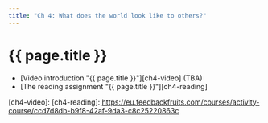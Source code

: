 ```yaml
---
title: "Ch 4: What does the world look like to others?"
---
```

# {{ page.title }}

- [Video introduction "{{ page.title }}"][ch4-video] (TBA)
- [The reading assignment "{{ page.title }}"][ch4-reading]

[ch4-video]:
[ch4-reading]: https://eu.feedbackfruits.com/courses/activity-course/ccd7d8db-b9f8-42af-9da3-c8c25220863c
